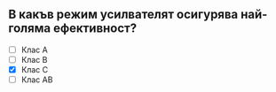 ## В какъв режим усилвателят осигурява най-голяма ефективност?

<!-- Верният отговор е отбелязан с [X] -->

- [ ] Клас А
- [ ] Клас В
- [X] Клас С
- [ ] Клас АВ
